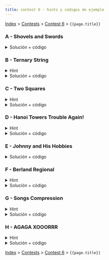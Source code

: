```yaml
---
title: contest 6 - hints y códigos de ejemplo
---
```


[Index](../index) > [Contests](../contests) > [Contest 6](../contests#contest-6) > ```{{page.title}}```

### A - Shovels and Swords
<details>
  <summary>Solución + código</summary>
  Evidentemente el resultado debe ser menor o igual a A, menor o igual a B y menor o igual a (A + B) / 3. Se puede demostrar que siempre se puede hacer igual al minimo de estas 3 cotas.
  <a href="https://github.com/BenjaminRubio/CompetitiveProgramming/blob/master/Problems/Codeforces/ShovelsAndSwords.cpp">Código de ejemplo</a>
</details>

### B - Ternary String
<details> 
  <summary>Hint</summary> 
  Se puede demostrar que siempre la respuesta tendrá un bloque (>= 1) de números iguales en medio y dos distintos a cada lado. Basta con buscar el menor de estos bloques.
</details>
<details> 
  <summary>Solución + código</summary>
  Podemos iterar y acumular tamaño de bloques de números iguales, si recordamos el último número antes del bloque actual, al ver un número distinto (fin de un bloque), vemos si es distinto al número previo al bloque. En este caso este bloque nos puede servir. La respuesta es el menor de los tamaños de estos bloques + 2 (números a cada lado).
  <a href="https://github.com/BenjaminRubio/CompetitiveProgramming/blob/master/Problems/Codeforces/TernaryString.cpp">Código de ejemplo</a>
</details>

### C - Two Squares
<details> 
  <summary>Hint</summary>
  Basta chequear para cada vértice de cada cuadrado si está en el otro cuadrado y además chequear si el centro de cada cuadrado está en el otro cuadrado.
</details>
<details>
  <summary>Solución + código</summary>
  Como los cuadrados son paralelos a los ejes o rotados en 45 grados, podemos chequear fácilmente usando desigualdades si un punto está dentro. Usar el hint para saber que casos chequear.
  <a href="https://github.com/BenjaminRubio/CompetitiveProgramming/blob/master/Problems/Codeforces/TwoSquares.cpp">Código de ejemplo</a>
</details>

### D - Hanoi Towers Trouble Again!
<details> 
  <summary>Hint</summary>
  Se puede programar un backtracking que solucione el problema.
</details>
<details> 
  <summary>Solución + código</summary>
  Podemos hacer un backtracking solve(i, x) que busca poner x en alguno de los primeros i - 1stacks, si se puede en alguno intentamos y se sigue con x + 1 en los primeros i - 1, si no se puede lo ponemos en el i-ésimo y seguimos con el x + 1 en los primeros i stacks. Cuando intentemos un i mayor al permitido cortamos.
  <a href="https://github.com/PabloMessina/Competitive-Programming-Material/blob/master/Solved%20problems/UVA/10276_HanoiTowerTroublesAgain!.cpp">Código de ejemplo</a>
</details>

### E - Johnny and His Hobbies
<details> 
  <summary>Solución + código</summary>
  Podemos probar con todos los números k del 1 al 1024 y ver que set de números nos genera, al primer momento donde los sets sean iguales, retornamos.
  <a href="https://github.com/BenjaminRubio/CompetitiveProgramming/blob/master/Problems/Codeforces/JohnnyAndHisHobbies.cpp">Código de ejemplo</a>
</details>

### F - Berland Regional
<details>
  <summary>Hint</summary>
  La cantidad de universidades con al menos K personas será <= piso de N / K. La suma de piso(N / K) desde K = 1 hasta N, es del orden O(N log(N)).
</details>
<details> 
  <summary>Solución + código</summary>
  Para cada K basta con sumar sobre todas las universidades con al menos K estudiantes (se suma el acumulado hasta N_u - N_u % K). Usando el hint sabemos que en total revisaremos orden NlogN universidades entre todos los K. Para no volver a revisar una universidad, una vez que se le revise para su número máximo de estudiantes, se puede eliminar del arreglo de universidades que revisamos (más eficiente hacerlo con un set de índices de universidades a seguir revisando).
  <a href="https://github.com/BenjaminRubio/CompetitiveProgramming/blob/master/Problems/Codeforces/BerlandRegional.cpp">Código de ejemplo</a>
</details>

### G - Songs Compression
<details>
  <summary>Hint</summary>
  Siempre conviene reducir lo más posible el tamaño, comprimiendo aquella canción que se reduzca más.
</details>
<details> 
  <summary>Solución + código</summary>
  Si ordenamos las canciones desde la que más se reduce a la que menos, basta iterar sobre este orden hasta que el tamaño ocupado sea menor o igual al pedido.
  <a href="https://github.com/BenjaminRubio/CompetitiveProgramming/blob/master/Problems/Codeforces/SongsCompression.cpp">Código de ejemplo</a>
</details>

### H - AGAGA XOOORRR
<details>
  <summary>Hint</summary>
  Como cada operación toma dos números contiguos, podemos reducir el problema a encontrar una partición en segmentos en el arreglo cuyo xor sea igual. Es más, esto se puede reducir a dos casos, encontrar una división en 2 del arreglo donde cada parte tenga XOR iguales, o una división en 3 del arreglo con la misma propiedad.
</details>
<details> 
  <summary>Solución + código</summary>
  Como el XOR es asociativo, podemos calcular un arreglo de XOR acumulado en el arreglo, es decir, calcular un arreglo X tal que X[i] tenga el XOR de los primeros i valores de A. Usando el hint, para chequear el primer caso (2 segmentos), podemos iterar sobre el arreglo y ver si A[0:i] y A[i:N] tienen el mismo XOR (Usar X para calcular esto rápidamente). Podemos usar la misma estrategia para el segundo caso (3 segmentos), revisar para cada j>i si A[0:i], A[i:j], A[j:N] tienen el mismo XOR. Si alguna de estas cosas se cumple la respuesta es YES.
  <a href="https://github.com/BenjaminRubio/CompetitiveProgramming/blob/master/Problems/Codeforces/AGAGAXOOORRR.cpp">Código de ejemplo</a>
</details>

<!-- <details>
  <summary>Hint</summary>   
</details>
<details> 
  <summary>Solución + código</summary>
  <a href="">Código de ejemplo</a>
</details> -->

[Index](../index) > [Contests](../contests) > [Contest 6](../contests#contest-6) > ```{{page.title}}```
